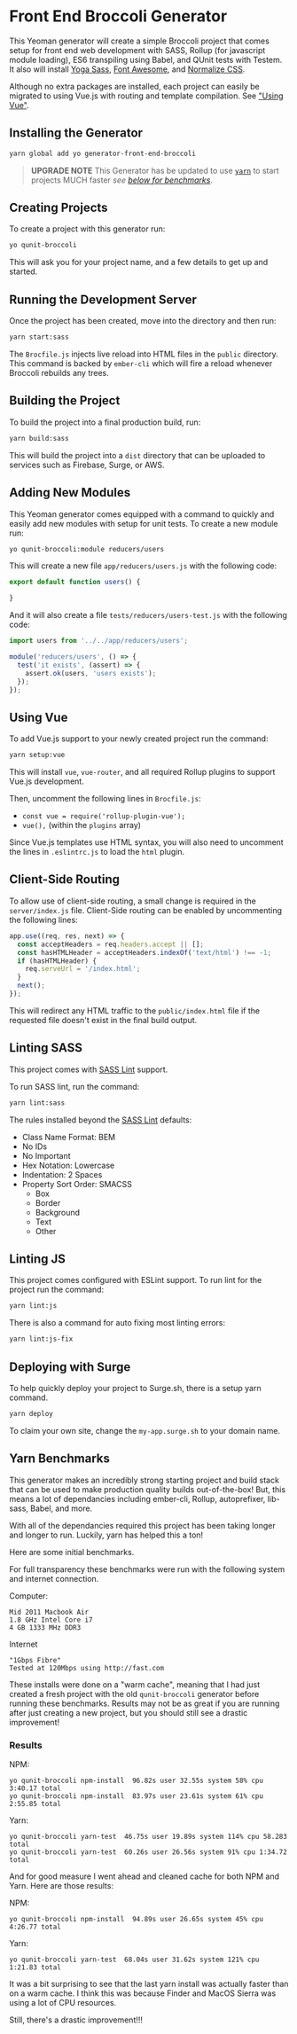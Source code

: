 # Front End Broccoli Generator

This Yeoman generator will create a simple Broccoli project that comes setup for front end web development with SASS, Rollup (for javascript module loading), ES6 transpiling using Babel, and QUnit tests with Testem.
It also will install [Yoga Sass](http://rtablada.github.io/yoga-sass), [Font Awesome](http://fontawesome.io), and [Normalize CSS](https://necolas.github.io/normalize.css/).

Although no extra packages are installed, each project can easily be migrated to using Vue.js with routing and template compilation. See ["Using Vue"](#using-vue).

## Installing the Generator

```bash
yarn global add yo generator-front-end-broccoli
```

> **UPGRADE NOTE** This Generator has be updated to use [`yarn`](https://yarnpkg.com/) to start projects MUCH faster _see [below for benchmarks](#yarn-benchmarks)_.

## Creating Projects

To create a project with this generator run:

```bash
yo qunit-broccoli
```

This will ask you for your project name, and a few details to get up and started.

## Running the Development Server

Once the project has been created, move into the directory and then run:

```bash
yarn start:sass
```

The `Brocfile.js` injects live reload into HTML files in the `public` directory.
This command is backed by `ember-cli` which will fire a reload whenever Broccoli rebuilds any trees.

## Building the Project

To build the project into a final production build, run:

```bash
yarn build:sass
```

This will build the project into a `dist` directory that can be uploaded to services such as Firebase, Surge, or AWS.

## Adding New Modules

This Yeoman generator comes equipped with a command to quickly and easily add new modules with setup for unit tests.
To create a new module run:

```bash
yo qunit-broccoli:module reducers/users
```

This will create a new file `app/reducers/users.js` with the following code:

```js
export default function users() {

}
```

And it will also create a file `tests/reducers/users-test.js` with the following code:

```js
import users from '../../app/reducers/users';

module('reducers/users', () => {
  test('it exists', (assert) => {
    assert.ok(users, 'users exists');
  });
});
```

## Using Vue

To add Vue.js support to your newly created project run the command:

```bash
yarn setup:vue
```

This will install `vue`, `vue-router`, and all required Rollup plugins to support Vue.js development.

Then, uncomment the following lines in `Brocfile.js`:

* `const vue = require('rollup-plugin-vue');`
* `vue(),` (within the `plugins` array)

Since Vue.js templates use HTML syntax, you will also need to uncomment the lines in `.eslintrc.js` to load the `html` plugin.

## Client-Side Routing

To allow use of client-side routing, a small change is required in the `server/index.js` file.
Client-Side routing can be enabled by uncommenting the following lines:

```js
app.use((req, res, next) => {
  const acceptHeaders = req.headers.accept || [];
  const hasHTMLHeader = acceptHeaders.indexOf('text/html') !== -1;
  if (hasHTMLHeader) {
    req.serveUrl = '/index.html';
  }
  next();
});
```

This will redirect any HTML traffic to the `public/index.html` file if the requested file doesn't exist in the final build output.

## Linting SASS

This project comes with [SASS Lint](https://github.com/sasstools/qunit-lint) support.

To run SASS lint, run the command:

```bash
yarn lint:sass
```

The rules installed beyond the [SASS Lint](https://github.com/sasstools/qunit-lint/blob/master/lib/config/qunit-lint.yml) defaults:

* Class Name Format: BEM
* No IDs
* No Important
* Hex Notation: Lowercase
* Indentation: 2 Spaces
* Property Sort Order: SMACSS
  - Box
  - Border
  - Background
  - Text
  - Other

## Linting JS

This project comes configured with ESLint support.
To run lint for the project run the command:

```bash
yarn lint:js
```

There is also a command for auto fixing most linting errors:

```bash
yarn lint:js-fix
```

## Deploying with Surge

To help quickly deploy your project to Surge.sh, there is a setup yarn command.

```bash
yarn deploy
```

To claim your own site, change the `my-app.surge.sh` to your domain name.

## Yarn Benchmarks

This generator makes an incredibly strong starting project and build stack that can be used to make production quality builds out-of-the-box!
But, this means a lot of dependancies including ember-cli, Rollup, autoprefixer, lib-sass, Babel, and more.

With all of the dependancies required this project has been taking longer and longer to run.
Luckily, yarn has helped this a ton!

Here are some initial benchmarks.

For full transparency these benchmarks were run with the following system and internet connection.

Computer:

```
Mid 2011 Macbook Air
1.8 GHz Intel Core i7
4 GB 1333 MHz DDR3
```

Internet

```
"1Gbps Fibre"
Tested at 120Mbps using http://fast.com
```

These installs were done on a "warm cache", meaning that I had just created a fresh project with the old `qunit-broccoli` generator before running these benchmarks.
Results may not be as great if you are running after just creating a new project, but you should still see a drastic improvement!

### Results

NPM:

```
yo qunit-broccoli npm-install  96.82s user 32.55s system 58% cpu 3:40.17 total
yo qunit-broccoli npm-install  83.97s user 23.61s system 61% cpu 2:55.85 total
```

Yarn:

```
yo qunit-broccoli yarn-test  46.75s user 19.89s system 114% cpu 58.283 total
yo qunit-broccoli yarn-test  60.26s user 26.56s system 91% cpu 1:34.72 total
```

And for good measure I went ahead and cleaned cache for both NPM and Yarn.
Here are those results:

NPM:

```
yo qunit-broccoli npm-install  94.89s user 26.65s system 45% cpu 4:26.77 total
```

Yarn:

```
yo qunit-broccoli yarn-test  68.04s user 31.62s system 121% cpu 1:21.83 total
```

It was a bit surprising to see that the last yarn install was actually faster than on a warm cache.
I think this was because Finder and MacOS Sierra was using a lot of CPU resources.

Still, there's a drastic improvement!!!
